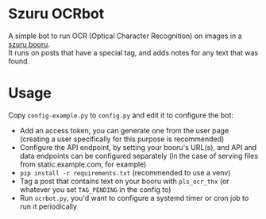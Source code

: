 # Szuru OCRbot
A simple bot to run OCR (Optical Character Recognition) on images in a [szuru booru](https://github.com/rr-/szurubooru/).  
It runs on posts that have a special tag, and adds notes for any text that was found.

# Usage
Copy `config-example.py` to `config.py` and edit it to configure the bot:
- Add an access token, you can generate one from the user page (creating a user specifically for this purpose is recommended)
- Configure the API endpoint, by setting your booru's URL(s), and API and data endpoints can be configured separately (in the case of serving files from static.example.com, for example)
- `pip install -r requirements.txt` (recommended to use a venv)
- Tag a post that contains text on your booru with `pls_ocr_thx` (or whatever you set `TAG_PENDING` in the config to)
- Run `ocrbot.py`, you'd want to configure a systemd timer or cron job to run it periodically
